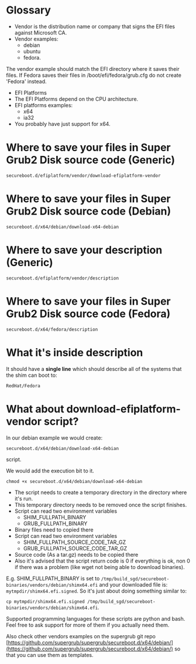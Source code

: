 # Glossary
- Vendor is the distribution name or company that signs the EFI files against Microsoft CA.
 - Vendor examples:
    - debian
    - ubuntu
    - fedora.

The vendor example should match the EFI directory where it saves their files.
If Fedora saves their files in /boot/efi/fedora/grub.cfg do not create 'Fedora' instead.

- EFI Platforms
 - The EFI Platforms depend on the CPU architecture.
 - EFI platforms examples:
    - x64
    - ia32
 - You probably have just support for x64.

# Where to save your files in Super Grub2 Disk source code (Generic)
```
secureboot.d/efiplatform/vendor/download-efiplatform-vendor
```
# Where to save your files in Super Grub2 Disk source code (Debian)
```
secureboot.d/x64/debian/download-x64-debian
```

# Where to save your description (Generic)
```
secureboot.d/efiplatform/vendor/description
```
# Where to save your files in Super Grub2 Disk source code (Fedora)
```
secureboot.d/x64/fedora/description
```

# What it's inside description
It should have a **single line** which should describe all of the systems that the shim can boot to:
```
RedHat/Fedora
```

# What about download-efiplatform-vendor script?

In our debian example we would create:

`secureboot.d/x64/debian/download-x64-debian`

script.

We would add the execution bit to it.

`chmod +x secureboot.d/x64/debian/download-x64-debian`

- The script needs to create a temporary directory in the directory where it's run.
- This temporary directory needs to be removed once the script finishes.
- Script can read two environment variables
    - SHIM_FULLPATH_BINARY
    - GRUB_FULLPATH_BINARY
- Binary files need to copied there
- Script can read two environment variables
    - SHIM_FULLPATH_SOURCE_CODE_TAR_GZ
    - GRUB_FULLPATH_SOURCE_CODE_TAR_GZ
- Source code (As a tar.gz) needs to be copied there
- Also it's advised that the script return code is 0 if everything is ok, non 0 if there was a problem (like wget not being able to download binaries).

E.g. SHIM_FULLPATH_BINARY is set to `/tmp/build_sgd/secureboot-binaries/vendors/debian/shimx64.efi` and your downloaded file is: `mytmpdir/shimx64.efi.signed`.
So it's just about doing something similar to:

`cp mytmpdir/shimx64.efi.signed /tmp/build_sgd/secureboot-binaries/vendors/debian/shimx64.efi`.

Supported programming languages for these scripts are python and bash. Feel free to ask support for more of them if you actually need them.

Also check other vendors examples on the supergrub git repo [https://github.com/supergrub/supergrub/secureboot.d/x64/debian/](https://github.com/supergrub/supergrub/secureboot.d/x64/debian/) so that you can use them as templates.
